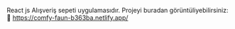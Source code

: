 React js Alışveriş sepeti uygulamasıdır.
Projeyi buradan görüntüliyebilirsiniz: 
🎈 https://comfy-faun-b363ba.netlify.app/
